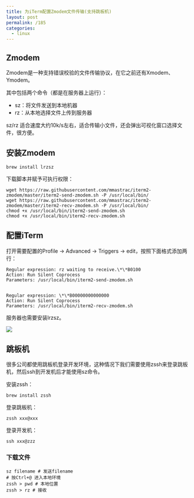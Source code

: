 ```yaml
---
title: 为iTerm配置Zmodem文件传输(支持跳板机)
layout: post
permalink: /185
categories:
  - linux
---
```

## Zmodem

Zmodem是一种支持错误校验的文件传输协议，在它之前还有Xmodem、Ymodem。

其中包括两个命令（都是在服务器上运行）：

- sz：将文件发送到本地机器
- rz：从本地选择文件上传到服务器

sz/rz 适合速度大约10k/s左右，适合传输小文件，还会弹出可视化窗口选择文件，很方便。

## 安装Zmodem

`brew install lrzsz`

下载脚本并赋予可执行权限：

```shell
wget https://raw.githubusercontent.com/mmastrac/iterm2-zmodem/master/iterm2-send-zmodem.sh -P /usr/local/bin/
wget https://raw.githubusercontent.com/mmastrac/iterm2-zmodem/master/iterm2-recv-zmodem.sh -P /usr/local/bin/
chmod +x /usr/local/bin/iterm2-send-zmodem.sh
chmod +x /usr/local/bin/iterm2-recv-zmodem.sh
```

## 配置iTerm

打开需要配置的Profile -> Advanced -> Triggers -> edit，按照下面格式添加两行：

```shell
Regular expression: rz waiting to receive.\*\*B0100 
Action: Run Silent Coprocess 
Parameters: /usr/local/bin/iterm2-send-zmodem.sh

  
Regular expression: \*\*B00000000000000 
Action: Run Silent Coprocess 
Parameters: /usr/local/bin/iterm2-recv-zmodem.sh
```

服务器也需要安装lrzsz。

![](https://ws2.sinaimg.cn/large/9cd77f2ejw1f90vsyd9rdj20na0audgz.jpg)

## 跳板机

很多公司都使用跳板机登录开发环境，这种情况下我们需要使用zssh来登录跳板机，然后ssh到开发机后才能使用sz命令。

安装zssh：

`brew install zssh`

登录跳板机：

`zssh xxx@xxx`

登录开发机：

`ssh xxx@zzz`

### 下载文件

```shell
sz filename # 发送filename
# 按Ctrl+@ 进入本地环境
zssh > pwd # 本地位置
zssh > rz # 接收
```





